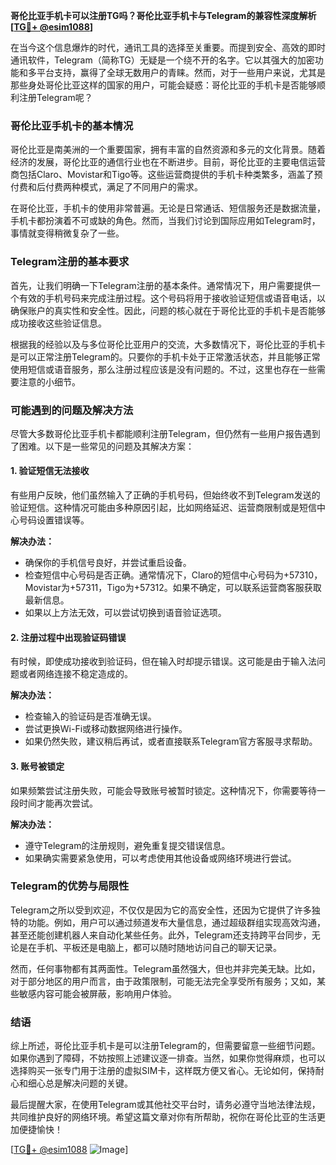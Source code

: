 **哥伦比亚手机卡可以注册TG吗？哥伦比亚手机卡与Telegram的兼容性深度解析[[TG💪+ @esim1088](https://t.me/s/esim1088)]**

在当今这个信息爆炸的时代，通讯工具的选择至关重要。而提到安全、高效的即时通讯软件，Telegram（简称TG）无疑是一个绕不开的名字。它以其强大的加密功能和多平台支持，赢得了全球无数用户的青睐。然而，对于一些用户来说，尤其是那些身处哥伦比亚这样的国家的用户，可能会疑惑：哥伦比亚的手机卡是否能够顺利注册Telegram呢？

### 哥伦比亚手机卡的基本情况

哥伦比亚是南美洲的一个重要国家，拥有丰富的自然资源和多元的文化背景。随着经济的发展，哥伦比亚的通信行业也在不断进步。目前，哥伦比亚的主要电信运营商包括Claro、Movistar和Tigo等。这些运营商提供的手机卡种类繁多，涵盖了预付费和后付费两种模式，满足了不同用户的需求。

在哥伦比亚，手机卡的使用非常普遍。无论是日常通话、短信服务还是数据流量，手机卡都扮演着不可或缺的角色。然而，当我们讨论到国际应用如Telegram时，事情就变得稍微复杂了一些。

### Telegram注册的基本要求

首先，让我们明确一下Telegram注册的基本条件。通常情况下，用户需要提供一个有效的手机号码来完成注册过程。这个号码将用于接收验证短信或语音电话，以确保账户的真实性和安全性。因此，问题的核心就在于哥伦比亚的手机卡是否能够成功接收这些验证信息。

根据我的经验以及与多位哥伦比亚用户的交流，大多数情况下，哥伦比亚的手机卡是可以正常注册Telegram的。只要你的手机卡处于正常激活状态，并且能够正常使用短信或语音服务，那么注册过程应该是没有问题的。不过，这里也存在一些需要注意的小细节。

### 可能遇到的问题及解决方法

尽管大多数哥伦比亚手机卡都能顺利注册Telegram，但仍然有一些用户报告遇到了困难。以下是一些常见的问题及其解决方案：

#### 1. 验证短信无法接收

有些用户反映，他们虽然输入了正确的手机号码，但始终收不到Telegram发送的验证短信。这种情况可能由多种原因引起，比如网络延迟、运营商限制或是短信中心号码设置错误等。

**解决办法：**
- 确保你的手机信号良好，并尝试重启设备。
- 检查短信中心号码是否正确。通常情况下，Claro的短信中心号码为+57310，Movistar为+57311，Tigo为+57312。如果不确定，可以联系运营商客服获取最新信息。
- 如果以上方法无效，可以尝试切换到语音验证选项。

#### 2. 注册过程中出现验证码错误

有时候，即使成功接收到验证码，但在输入时却提示错误。这可能是由于输入法问题或者网络连接不稳定造成的。

**解决办法：**
- 检查输入的验证码是否准确无误。
- 尝试更换Wi-Fi或移动数据网络进行操作。
- 如果仍然失败，建议稍后再试，或者直接联系Telegram官方客服寻求帮助。

#### 3. 账号被锁定

如果频繁尝试注册失败，可能会导致账号被暂时锁定。这种情况下，你需要等待一段时间才能再次尝试。

**解决办法：**
- 遵守Telegram的注册规则，避免重复提交错误信息。
- 如果确实需要紧急使用，可以考虑使用其他设备或网络环境进行尝试。

### Telegram的优势与局限性

Telegram之所以受到欢迎，不仅仅是因为它的高安全性，还因为它提供了许多独特的功能。例如，用户可以通过频道发布大量信息，通过超级群组实现高效沟通，甚至还能创建机器人来自动化某些任务。此外，Telegram还支持跨平台同步，无论是在手机、平板还是电脑上，都可以随时随地访问自己的聊天记录。

然而，任何事物都有其两面性。Telegram虽然强大，但也并非完美无缺。比如，对于部分地区的用户而言，由于政策限制，可能无法完全享受所有服务；又如，某些敏感内容可能会被屏蔽，影响用户体验。

### 结语

综上所述，哥伦比亚手机卡是可以注册Telegram的，但需要留意一些细节问题。如果你遇到了障碍，不妨按照上述建议逐一排查。当然，如果你觉得麻烦，也可以选择购买一张专门用于注册的虚拟SIM卡，这样既方便又省心。无论如何，保持耐心和细心总是解决问题的关键。

最后提醒大家，在使用Telegram或其他社交平台时，请务必遵守当地法律法规，共同维护良好的网络环境。希望这篇文章对你有所帮助，祝你在哥伦比亚的生活更加便捷愉快！

[[TG💪+ @esim1088](https://t.me/s/esim1088) ![Image](https://i.postimg.cc/4NQfJmqS/Snipaste-2025-05-13-00-14-12.png)]